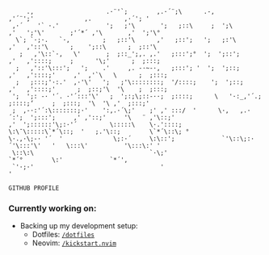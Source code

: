 ```
     .,                    .·¨'`;        ,.·´¨;\      .-,             ,'´¨';'              ,.         ,·´'; '  
 ,·´    '` ·.'             ';   ;'\       ';   ;::\     ;  ';\          ,'   ';'\'       ;'´*´ ,'\       ,'  ';'\° 
  \`; `·;·.   `·,         ;   ;::'\      ,'   ;::';   ';   ;:'\        ,'   ,'::'\      ;    ';::\      ;  ;::'\ 
   ;   ,'\::`·,   \'       ;  ;::_';,. ,.'   ;:::';°  ';  ';::';      ,'   ,'::::;     ;      '\;'      ;  ;:::; 
  ;   ,'::'\:::';   ';    .'     ,. -·~-·,   ;:::'; '  ';  ';::;     ,'   ,'::::;'     ,'  ,'`\   \      ;  ;:::; 
  ;   ;:::;'·:.'  ,·'\'   ';   ;'\::::::::;  '/::::;    ';  ';::;    ,'   ,'::::;'      ;  ;::;'\  '\    ;  ;:::;  
 ';  ';: -· '´. ·'´:::'\'   ;  ';:;\;::-··;  ;::::;      \   '·:_,'´.;   ;::::;‘     ;  ;:::;  '\  '\ ,'  ;:::;'  
 ;  ,-·:'´:\:::::::;·'    ':,.·´\;'    ;' ,' :::/  '      \·,   ,.·´:';  ';:::';     ,' ,'::;'     '\   ¨ ,'\::;'   
,'  ';::::::'\;:·'´         \:::::\    \·.'::::;          \:\¯\:::::\`*´\::;  '   ;.'\::;        \`*´\::\; °  
\·.,·\;-· '´  '              \;:·´     \:\::';             `'\::\;:·´'\:::'\'   '   \:::\'          '\:::\:' '    
 \::\:\                                `·\;'                          `*´°        \:'             `*´'‚      
 `'·;·'                                   '                            '                         
                                                                           GITHUB PROFILE
```

### Currently working on:
- Backing up my development setup:
  - Dotfiles: [`/dotfiles`](https://github.com/phun/dotfiles)
  - Neovim: [`/kickstart.nvim`](https://github.com/phun/kickstart.nvim)

<!--
**phun/phun** is a ✨ _special_ ✨ repository because its `README.md` (this file) appears on your GitHub profile.

Here are some ideas to get you started:

- 🔭 I’m currently working on ...
- 🌱 I’m currently learning ...
- 👯 I’m looking to collaborate on ...
- 🤔 I’m looking for help with ...
- 💬 Ask me about ...
- 📫 How to reach me: ...
- 😄 Pronouns: ...
- ⚡ Fun fact: ...
-->
